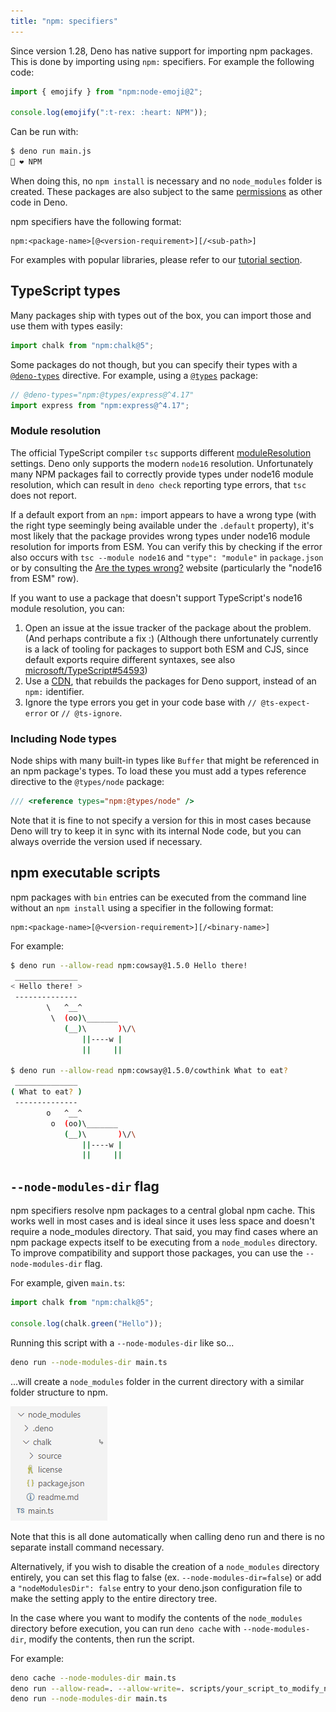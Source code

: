 ```yaml
---
title: "npm: specifiers"
---
```


Since version 1.28, Deno has native support for importing npm packages. This is
done by importing using `npm:` specifiers. For example the following code:

```ts
import { emojify } from "npm:node-emoji@2";

console.log(emojify(":t-rex: :heart: NPM"));
```

Can be run with:

```sh
$ deno run main.js
🦖 ❤️ NPM
```

When doing this, no `npm install` is necessary and no `node_modules` folder is
created. These packages are also subject to the same
[permissions](../basics/permissions.md) as other code in Deno.

npm specifiers have the following format:

```console
npm:<package-name>[@<version-requirement>][/<sub-path>]
```

For examples with popular libraries, please refer to our
[tutorial section](/runtime/tutorials).

## TypeScript types

Many packages ship with types out of the box, you can import those and use them
with types easily:

```ts
import chalk from "npm:chalk@5";
```

Some packages do not though, but you can specify their types with a
[`@deno-types`](./runtime/fundamentals/typescript.md) directive. For example,
using a
[`@types`](https://www.typescriptlang.org/docs/handbook/2/type-declarations.html#definitelytyped--types)
package:

```ts
// @deno-types="npm:@types/express@^4.17"
import express from "npm:express@^4.17";
```

### Module resolution

The official TypeScript compiler `tsc` supports different
[moduleResolution](https://www.typescriptlang.org/tsconfig#moduleResolution)
settings. Deno only supports the modern `node16` resolution. Unfortunately many
NPM packages fail to correctly provide types under node16 module resolution,
which can result in `deno check` reporting type errors, that `tsc` does not
report.

If a default export from an `npm:` import appears to have a wrong type (with the
right type seemingly being available under the `.default` property), it's most
likely that the package provides wrong types under node16 module resolution for
imports from ESM. You can verify this by checking if the error also occurs with
`tsc --module node16` and `"type": "module"` in `package.json` or by consulting
the [Are the types wrong?](https://arethetypeswrong.github.io/) website
(particularly the "node16 from ESM" row).

If you want to use a package that doesn't support TypeScript's node16 module
resolution, you can:

1. Open an issue at the issue tracker of the package about the problem. (And
   perhaps contribute a fix :) (Although there unfortunately currently is a lack
   of tooling for packages to support both ESM and CJS, since default exports
   require different syntaxes, see also
   [microsoft/TypeScript#54593](https://github.com/microsoft/TypeScript/issues/54593))
2. Use a [CDN](./cdns.md), that rebuilds the packages for Deno support, instead
   of an `npm:` identifier.
3. Ignore the type errors you get in your code base with `// @ts-expect-error`
   or `// @ts-ignore`.

### Including Node types

Node ships with many built-in types like `Buffer` that might be referenced in an
npm package's types. To load these you must add a types reference directive to
the `@types/node` package:

```ts
/// <reference types="npm:@types/node" />
```

Note that it is fine to not specify a version for this in most cases because
Deno will try to keep it in sync with its internal Node code, but you can always
override the version used if necessary.

## npm executable scripts

npm packages with `bin` entries can be executed from the command line without an
`npm install` using a specifier in the following format:

```console
npm:<package-name>[@<version-requirement>][/<binary-name>]
```

For example:

```sh
$ deno run --allow-read npm:cowsay@1.5.0 Hello there!
 ______________
< Hello there! >
 --------------
        \   ^__^
         \  (oo)\_______
            (__)\       )\/\
                ||----w |
                ||     ||

$ deno run --allow-read npm:cowsay@1.5.0/cowthink What to eat?
 ______________
( What to eat? )
 --------------
        o   ^__^
         o  (oo)\_______
            (__)\       )\/\
                ||----w |
                ||     ||
```

## `--node-modules-dir` flag

npm specifiers resolve npm packages to a central global npm cache. This works
well in most cases and is ideal since it uses less space and doesn't require a
node_modules directory. That said, you may find cases where an npm package
expects itself to be executing from a `node_modules` directory. To improve
compatibility and support those packages, you can use the `--node-modules-dir`
flag.

For example, given `main.ts`:

```ts
import chalk from "npm:chalk@5";

console.log(chalk.green("Hello"));
```

Running this script with a `--node-modules-dir` like so...

```sh
deno run --node-modules-dir main.ts
```

...will create a `node_modules` folder in the current directory with a similar
folder structure to npm.

![](../images/node_modules_dir.png)

Note that this is all done automatically when calling deno run and there is no
separate install command necessary.

Alternatively, if you wish to disable the creation of a `node_modules` directory
entirely, you can set this flag to false (ex. `--node-modules-dir=false`) or add
a `"nodeModulesDir": false` entry to your deno.json configuration file to make
the setting apply to the entire directory tree.

In the case where you want to modify the contents of the `node_modules`
directory before execution, you can run `deno cache` with `--node-modules-dir`,
modify the contents, then run the script.

For example:

```sh
deno cache --node-modules-dir main.ts
deno run --allow-read=. --allow-write=. scripts/your_script_to_modify_node_modules_dir.ts
deno run --node-modules-dir main.ts
```
